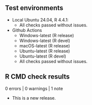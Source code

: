## Test environments

- Local Ubuntu 24.04, R 4.4.1:
    - All checks passed without issues.
- Github Actions
    - Windows-latest (R release)
    - Windows-latest (R devel)
    - macOS-latest (R release)
    - Ubuntu-latest (R release)
    - Ubuntu-latest (R devel)
    - All checks passed without issues.

## R CMD check results

0 errors | 0 warnings | 1 note

* This is a new release.